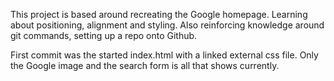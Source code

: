 This project is based around recreating the Google homepage. Learning about positioning, alignment and styling. Also reinforcing knowledge around git commands, setting up a repo onto Github.

First commit was the started index.html with a linked external css file. Only the Google image and the search form is all that shows currently.
